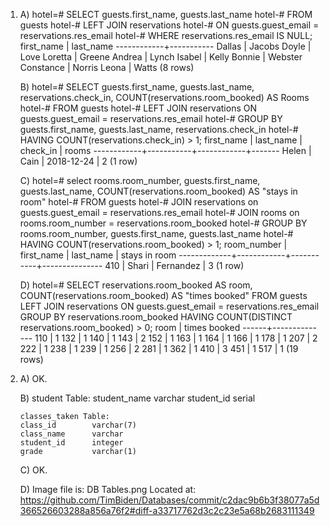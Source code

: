 1.  A)  hotel=# SELECT guests.first_name, guests.last_name
        hotel-# FROM guests
        hotel-# LEFT JOIN reservations
        hotel-#   ON guests.guest_email = reservations.res_email
        hotel-# WHERE reservations.res_email IS NULL;
         first_name | last_name
        ------------+-----------
         Dallas     | Jacobs
         Doyle      | Love
         Loretta    | Greene
         Andrea     | Lynch
         Isabel     | Kelly
         Bonnie     | Webster
         Constance  | Norris
         Leona      | Watts
        (8 rows)


    B)  hotel=# SELECT guests.first_name, guests.last_name, reservations.check_in, COUNT(reservations.room_booked) AS Rooms
        hotel-# FROM guests
        hotel-# LEFT JOIN reservations ON guests.guest_email = reservations.res_email
        hotel-# GROUP BY guests.first_name, guests.last_name, reservations.check_in
        hotel-# HAVING COUNT(reservations.check_in) > 1;
         first_name | last_name |  check_in  | rooms
        ------------+-----------+------------+-------
         Helen      | Cain      | 2018-12-24 |     2
        (1 row)


    C)  hotel=# select rooms.room_number, guests.first_name, guests.last_name, COUNT(reservations.room_booked) AS "stays in room"
        hotel-# FROM guests
        hotel-# JOIN reservations on guests.guest_email = reservations.res_email
        hotel-# JOIN rooms on rooms.room_number = reservations.room_booked
        hotel-# GROUP BY rooms.room_number, guests.first_name, guests.last_name
        hotel-# HAVING COUNT(reservations.room_booked) > 1;
         room_number | first_name | last_name | stays in room
        -------------+------------+-----------+---------------
                 410 | Shari      | Fernandez |             3
        (1 row)


    D)  hotel=# SELECT reservations.room_booked AS room, COUNT(reservations.room_booked) AS "times booked"
        FROM guests
        LEFT JOIN reservations ON guests.guest_email = reservations.res_email
        GROUP BY reservations.room_booked
        HAVING COUNT(DISTINCT reservations.room_booked) > 0;
         room | times booked
        ------+--------------
          110 |            1
          132 |            1
          140 |            1
          143 |            2
          152 |            1
          163 |            1
          164 |            1
          166 |            1
          178 |            1
          207 |            2
          222 |            1
          238 |            1
          239 |            1
          256 |            2
          281 |            1
          362 |            1
          410 |            3
          451 |            1
          517 |            1
        (19 rows)

2.  A)  OK.

    B)  student Table:
        student_name    varchar
        student_id      serial

        classes_taken Table:
        class_id        varchar(7)
        class_name      varchar
        student_id      integer
        grade           varchar(1)

    C)   OK.

    D)  Image file is: DB Tables.png
        Located at: https://github.com/TimBiden/Databases/commit/c2dac9b6b3f38077a5d366526603288a856a76f2#diff-a33717762d3c2c23e5a68b2683111349
